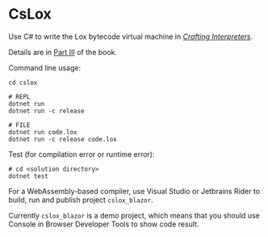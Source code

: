 ﻿# CsLox

Use C# to write the Lox bytecode virtual machine in [*Crafting Interpreters*](https://craftinginterpreters.com).

Details are in [Part III](https://craftinginterpreters.com/a-bytecode-virtual-machine.html) of the book.

Command line usage:

```
cd cslox

# REPL
dotnet run
dotnet run -c release

# FILE
dotnet run code.lox
dotnet run -c release code.lox
```

Test (for compilation error or runtime error):

```
# cd <solution directory>
dotnet test
```

For a WebAssembly-based compiler, use Visual Studio or Jetbrains Rider to build, run and publish project `cslox_blazor`.

Currently `cslox_blazor` is a demo project, which means that you should use Console in Browser Developer Tools to show code result.
